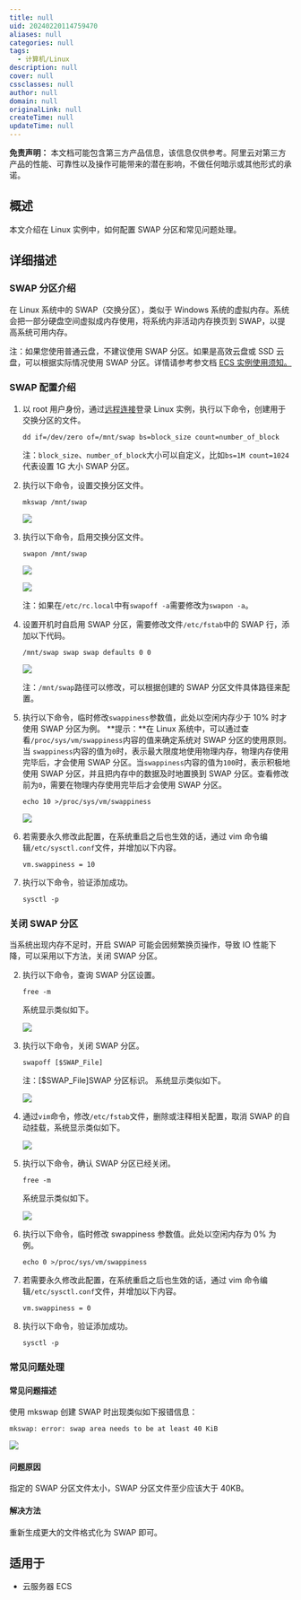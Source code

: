 ```yaml
---
title: null
uid: 20240220114759470
aliases: null
categories: null
tags:
  - 计算机/Linux
description: null
cover: null
cssclasses: null
author: null
domain: null
originalLink: null
createTime: null
updateTime: null
---
```


**免责声明：** 本文档可能包含第三方产品信息，该信息仅供参考。阿里云对第三方产品的性能、可靠性以及操作可能带来的潜在影响，不做任何暗示或其他形式的承诺。

## 概述

本文介绍在 Linux 实例中，如何配置 SWAP 分区和常见问题处理。

## 详细描述

### SWAP 分区介绍

在 Linux 系统中的 SWAP（交换分区），类似于 Windows 系统的虚拟内存。系统会把一部分硬盘空间虚拟成内存使用，将系统内非活动内存换页到 SWAP，以提高系统可用内存。

注：如果您使用普通云盘，不建议使用 SWAP 分区。如果是高效云盘或 SSD 云盘，可以根据实际情况使用 SWAP 分区。详情请参考参文档 [ECS 实例使用须知。](https://help.aliyun.com/zh/ecs/product-overview/usage-notes) 

### SWAP 配置介绍

1.  以 root 用户身份，通过[远程连接](https://help.aliyun.com/zh/ecs/user-guide/connect-to-a-linux-instance-by-using-a-password-1)登录 Linux 实例，执行以下命令，创建用于交换分区的文件。
    
    ```
    dd if=/dev/zero of=/mnt/swap bs=block_size count=number_of_block
    
    ```
    
    注：`block_size`、`number_of_block`大小可以自定义，比如`bs=1M count=1024`代表设置 1G 大小 SWAP 分区。
2.  执行以下命令，设置交换分区文件。
    
    ```
    mkswap /mnt/swap
    
    ```
    
    ![](https://img.alicdn.com/tfscom/TB1IY7CKXXXXXavaXXXXXXXXXXX#alt=)
    
3.  执行以下命令，启用交换分区文件。
    
    ```
    swapon /mnt/swap
    
    ```
    
    ![](https://img.alicdn.com/tfscom/TB1pmRcKpXXXXanXXXXXXXXXXXX#alt=)
    
      
    
    ![](https://onekb.oss-cn-zhangjiakou.aliyuncs.com/1264794/c3db9091-ff0a-4d30-b1b6-1148596e8dc0.png)
    
      
    注：如果在`/etc/rc.local`中有`swapoff -a`需要修改为`swapon -a`。
4.  设置开机时自启用 SWAP 分区，需要修改文件`/etc/fstab`中的 SWAP 行，添加以下代码。
    
    ```
    /mnt/swap swap swap defaults 0 0
    
    ```
    
    ![](https://img.alicdn.com/tfscom/TB1ecwBKXXXXXczaXXXXXXXXXXX#alt=)
    
    注：`/mnt/swap`路径可以修改，可以根据创建的 SWAP 分区文件具体路径来配置。
5.  执行以下命令，临时修改`swappiness`参数值，此处以空闲内存少于 10% 时才使用 SWAP 分区为例。 **提示：**在 Linux 系统中，可以通过查看`/proc/sys/vm/swappiness`内容的值来确定系统对 SWAP 分区的使用原则。当 `swappiness`内容的值为`0`时，表示最大限度地使用物理内存，物理内存使用完毕后，才会使用 SWAP 分区。当`swappiness`内容的值为`100`时，表示积极地使用 SWAP 分区，并且把内存中的数据及时地置换到 SWAP 分区。查看修改前为`0`，需要在物理内存使用完毕后才会使用 SWAP 分区。
    
    ```
    echo 10 >/proc/sys/vm/swappiness
    
    ```
    
    ![](https://img.alicdn.com/tfscom/TB13LA1KXXXXXczXpXXXXXXXXXX#alt=)
    
6.  若需要永久修改此配置，在系统重启之后也生效的话，通过 vim 命令编辑`/etc/sysctl.conf`文件，并增加以下内容。
    
    ```
    vm.swappiness = 10
    
    ```
    
7.  执行以下命令，验证添加成功。
    
    ```
    sysctl -p
    
    ```
    

### 关闭 SWAP 分区

当系统出现内存不足时，开启 SWAP 可能会因频繁换页操作，导致 IO 性能下降，可以采用以下方法，关闭 SWAP 分区。

2.  执行以下命令，查询 SWAP 分区设置。
    
    ```
    free -m
    
    ```
    
    系统显示类似如下。  
    
    ![](https://img.alicdn.com/tfscom/TB1nT3WKXXXXXaoXFXXXXXXXXXX#alt=)
    
3.  执行以下命令，关闭 SWAP 分区。
    
    ```
    swapoff [$SWAP_File]
    
    ```
    
    注：[$SWAP_File]SWAP 分区标识。 系统显示类似如下。  
    
    ![](https://img.alicdn.com/tfscom/TB1XcMLKXXXXXb5XVXXXXXXXXXX#alt=)
    
4.  通过`vim`命令，修改`/etc/fstab`文件，删除或注释相关配置，取消 SWAP 的自动挂载，系统显示类似如下。  
    
    ![](https://img.alicdn.com/tfscom/TB1IPVeKpXXXXXyXXXXXXXXXXXX#alt=)
    
5.  执行以下命令，确认 SWAP 分区已经关闭。
    
    ```
    free -m
    
    ```
    
    系统显示类似如下。  
    
    ![](https://img.alicdn.com/tfscom/TB1jj3OKXXXXXXEXVXXXXXXXXXX#alt=)
    
6.  执行以下命令，临时修改 swappiness 参数值。此处以空闲内存为 0% 为例。
    
    ```
    echo 0 >/proc/sys/vm/swappiness    
    
    ```
    
7.  若需要永久修改此配置，在系统重启之后也生效的话，通过 vim 命令编辑`/etc/sysctl.conf`文件，并增加以下内容。
    
    ```
    vm.swappiness = 0
    
    ```
    
8.  执行以下命令，验证添加成功。
    
    ```
    sysctl -p
    
    ```
    

### 常见问题处理

#### 常见问题描述

使用 mkswap 创建 SWAP 时出现类似如下报错信息：

```
mkswap: error: swap area needs to be at least 40 KiB

```

![](https://img.alicdn.com/tfscom/TB1DCsCKXXXXXcaaXXXXXXXXXXX#alt=)

#### 问题原因

指定的 SWAP 分区文件太小，SWAP 分区文件至少应该大于 40KB。

#### 解决方法

重新生成更大的文件格式化为 SWAP 即可。

## 适用于

*   云服务器 ECS
